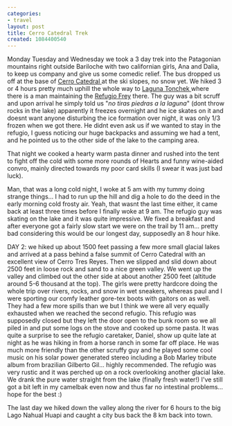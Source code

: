 ```yaml
---
categories:
- travel
layout: post
title: Cerro Catedral Trek
created: 1084400540
---
```

Monday Tuesday and Wednesday we took a 3 day trek into the Patagonian mountains right outside Bariloche with two californian girls, Ana and Dalia, to keep us company and give us some comedic relief. The bus dropped us off at the base of <a href="http://www.interpatagonia.com/catedral/imagenes/index_00.jpg">Cerro Catedral </a>at the ski slopes, no snow yet.  We hiked 3 or 4 hours pretty much uphill the whole way to <a href="http://www.sputnik.info/patas1.jpg">Laguna Tonchek </a>where there is a man maintaining the <a href="http://www.ourreallybigadventure.com/southamerica/argentina/pictures/frey/2refugio_frey.jpg">Refugio Frey</a> there.  The guy was a bit scruff and upon arrival he simply told us "<em>no tiras piedras a la laguna</em>" (dont throw rocks in the lake) apparently it freezes overnight and he ice skates on it and doesnt want anyone disturbing the ice formation over night, it was only 1/3 frozen when we got there. He didnt even ask us if we wanted to stay in the refugio, I guess noticing our huge backpacks and assuming we had a tent, and he pointed us to the other side of the lake to the camping area.     

That night we cooked a hearty warm pasta dinner and rushed into the tent to fight off the cold with some more rounds of Hearts and funny wine-aided convro, mainly directed towards my poor card skills (I swear it was just bad luck).    

Man, that was a long cold night, I woke at 5 am with my tummy doing strange things... I had to run up the hill and dig a hole to do the deed in the early morning cold frosty air. Yeah, that wasnt the last time either, it came back at least three times before I finally woke at 9 am.  The refugio guy was skating on the lake and it was quite impressive.  We fixed a breakfast and after everyone got a fairly slow start we were on the trail by 11 am...  pretty bad considering this would be our longest day, supposedly an 8 hour hike.    

DAY 2:  we hiked up about 1500 feet passing a few more small glacial lakes and arrived at a pass behind a false summit of Cerro Catedral with an excellent view of Cerro Tres Reyes.  Then we slipped and slid down about 2500 feet in loose rock and sand to a nice green valley. We went up the valley and climbed out the other side at about another 2500 feet (altitude around 5-6 thousand at the top).  The girls were pretty hardcore doing the whole trip over rivers, rocks, and snow in wet sneakers, whereas paul and I were sporting our comfy leather gore-tex boots with gaitors on as well. They had a few more spills than we but I think we were all very equally exhausted when we reached the second refugio.  This refugio was supposedly closed but they left the door open to the bunk room so we all piled in and put some logs on the stove and cooked up some pasta.  It was quite a surprise to see the refugio caretaker, Daniel, show up quite late at night as he was hiking in from a horse ranch in some far off place. He was much more friendly than the other scruffy guy and he played some cool music on his solar power generated stereo including a Bob Marley tribute album from brazilian Gilberto Gil... highly recommended.  The refugio was very rustic and it was perched up on a rock overlooking another glacial lake. We drank the pure water straight from the lake (finally fresh water!) I've still got a bit left in my camelbak even now and thus far no intestinal problems... hope for the best :)    

The last day we hiked down the valley along the river for 6 hours to the big Lago Nahual Huapi and caught a city bus back the 8 km back into town. 
